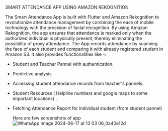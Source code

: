 SMART ATTENDANCE APP USING AMAZON REKOGNITION

The Smart Attendance App is built with Flutter and  Amazon Rekognition  to revolutionize attendance management by combining the ease of mobile technology with the precision of facial recognition. By using Amazon Rekognition, the app ensures that attendance is marked only when the authorized individual is physically present, thereby eliminating the possibility of proxy attendance. The App records attendance by scanning the face of each student and comparing it with already registered student in Amazon S3. It also provides functionalities like -:

- Student and Teacher Pannel with authentication.
- Predictive analysis
- Accessing student attendance records from teacher's pannels.
- Student Resources ( Helpline numbers and google maps to some important locations) .
- Fetching Attendance Report for individual student (from student pannel)

  Here are few screenshots of app
![WhatsApp Image 2024-06-17 at 13 03 06_0a40e12d](https://github.com/sam6coder/smartattendance/assets/91368583/3cb4ac04-1793-421d-98e5-e468f1655fd2)
